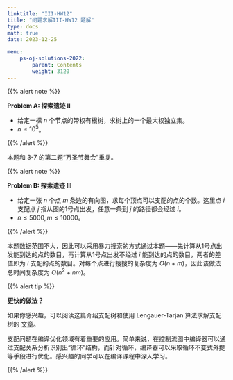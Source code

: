 ```yaml
---
linktitle: "III-HW12"
title: "问题求解III-HW12 题解"
type: docs
math: true
date: 2023-12-25

menu:
    ps-oj-solutions-2022:
        parent: Contents
        weight: 3120
---
```


{{% alert note %}}

**Problem A: 探索遗迹 II**

* 给定一棵 $n$ 个节点的带权有根树，求树上的一个最大权独立集。
* $n\leq 10^5$。

{{% /alert %}}

本题和 3-7 的第二题“万圣节舞会”重复。

{{% alert note %}}

**Problem B: 探索遗迹 III**

* 给定一张 $n$ 个点 $m$ 条边的有向图，求每个顶点可以支配的点的个数。这里点 $i$ 支配点 $j$ 指从图的1号点出发，任意一条到 $j$ 的路径都会经过 $i$。
* $n\leq 5000, m\leq 10000$。

{{% /alert %}}

本题数据范围不大，因此可以采用暴力搜索的方式通过本题——先计算从1号点出发能到达的点的数目，再计算从1号点出发不经过 $i$ 能到达的点的数目，两者的差值即为 $i$ 支配的点的数目。对每个点进行搜搜的复杂度为 $O(n+m)$，因此该做法总时间复杂度为 $O(n^2 + nm)$。

{{% alert tip %}}

**更快的做法？**

如果你感兴趣，可以阅读这篇介绍支配树和使用 Lengauer-Tarjan 算法求解支配树的 [文章](https://oi-wiki.org/graph/dominator-tree/)。

支配问题在编译优化领域有着重要的应用。简单来说，在控制流图中编译器可以通过支配关系分析识别出“循环”结构，而针对循环，编译器可以采取循环不变式外提等手段进行优化。感兴趣的同学可以在编译课程中深入学习。

{{% /alert %}}